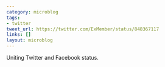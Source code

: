 ```yaml
---
category: microblog
tags:
- twitter
tweet_url: https://twitter.com/ExMember/status/848367117
links: []
layout: microblog
---
```

Uniting Twitter and Facebook status.
